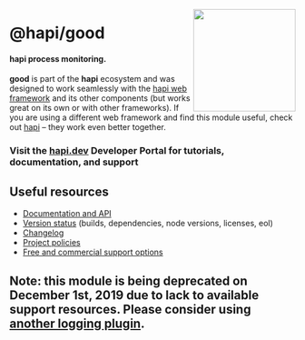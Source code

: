 <a href="https://hapi.dev"><img src="https://raw.githubusercontent.com/hapijs/assets/master/images/family.png" width="180px" align="right" /></a>

# @hapi/good

#### hapi process monitoring.

**good** is part of the **hapi** ecosystem and was designed to work seamlessly with the [hapi web framework](https://hapi.dev) and its other components (but works great on its own or with other frameworks). If you are using a different web framework and find this module useful, check out [hapi](https://hapi.dev) – they work even better together.

### Visit the [hapi.dev](https://hapi.dev) Developer Portal for tutorials, documentation, and support

## Useful resources

- [Documentation and API](https://hapi.dev/family/good/)
- [Version status](https://hapi.dev/resources/status/#good) (builds, dependencies, node versions, licenses, eol)
- [Changelog](https://hapi.dev/family/good/changelog/)
- [Project policies](https://hapi.dev/policies/)
- [Free and commercial support options](https://hapi.dev/support/)

## Note: this module is being deprecated on December 1st, 2019 due to lack to available support resources. Please consider using [another logging plugin](https://hapi.dev/plugins/#logging).
